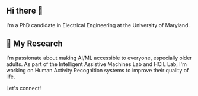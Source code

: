 ## Hi there 👋

I'm a PhD candidate in Electrical Engineering at the University of Maryland.

## 🔭 My Research

I'm passionate about making AI/ML accessible to everyone, especially older adults. As part of the Intelligent Assistive Machines Lab and HCIL Lab, I'm working on Human Activity Recognition systems to improve their quality of life.

Let's connect!

<!--
**h-khayami/h-khayami** is a ✨ _special_ ✨ repository because its `README.md` (this file) appears on your GitHub profile.

Here are some ideas to get you started:

- 🔭 I’m currently working on ...
- 🌱 I’m currently learning ...
- 👯 I’m looking to collaborate on ...
- 🤔 I’m looking for help with ...
- 💬 Ask me about ...
- 📫 How to reach me: ...
- 😄 Pronouns: ...
- ⚡ Fun fact: ...
-->
